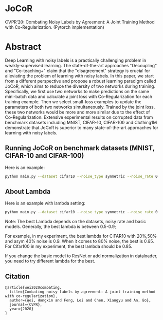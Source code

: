 # JoCoR 
CVPR'20: Combating Noisy Labels by Agreement: A Joint Training Method with Co-Regularization.
(Pytorch implementation)





# Abstract

Deep Learning with noisy labels is a practically challenging problem in weakly-supervised learning. The state-of-the-art approaches "Decoupling" and "Co-teaching+" claim that the "disagreement" strategy is crucial for alleviating the problem of learning with noisy labels. In this paper, we start from a different perspective and propose a robust learning paradigm called JoCoR, which aims to reduce the diversity of two networks during training. Specifically, we first use two networks to make predictions on the same mini-batch data and calculate a joint loss with Co-Regularization for each training example. Then we select small-loss examples to update the parameters of both two networks simultaneously. Trained by the joint loss, these two networks would be more and more similar due to the effect of Co-Regularization. Extensive experimental results on corrupted data from benchmark datasets including MNIST, CIFAR-10, CIFAR-100 and Clothing1M demonstrate that JoCoR is superior to many state-of-the-art approaches for learning with noisy labels.


## Running JoCoR on benchmark datasets (MNIST, CIFAR-10 and CIFAR-100)
Here is an example: 

```bash
python main.py --dataset cifar10 --noise_type symmetric --noise_rate 0.5 
```

## About Lambda
Here is an example with lambda setting: 

```bash
python main.py --dataset cifar10 --noise_type symmetric --noise_rate 0.5 --co_lambda 0.9
```

Note: 
The best Lambda depends on the datasets, noisy rate and basic models. Generally, the best lambda is between 0.5-0.9;

For example, in my experiment, the best lambda for CIFAR10 with 20%,50% and asym 40% noise is 0.9. When it comes to 80% noise, the best is 0.65.
For Cifar100 in my experiment, the best lambda should be 0.85.

If you change the basic model to ResNet or add normalization in dataloader, you need to try different lambda for the best.


## Citation

```
@article{wei2020combating,
  title={Combating noisy labels by agreement: A joint training method with co-regularization},
  author={Wei, Hongxin and Feng, Lei and Chen, Xiangyu and An, Bo},
  journal={CVPR},
  year={2020}
}
```
